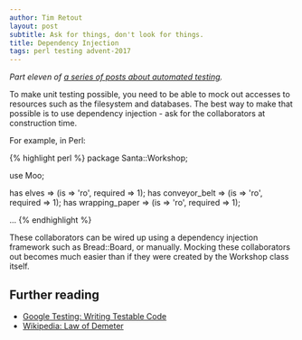 ```yaml
---
author: Tim Retout
layout: post
subtitle: Ask for things, don't look for things.
title: Dependency Injection
tags: perl testing advent-2017
---
```


*Part eleven of [a series of posts about automated
 testing](http://tech-blog.cv-library.co.uk/tags/#advent-2017-ref).*

To make unit testing possible, you need to be able to mock out
accesses to resources such as the filesystem and databases.  The best
way to make that possible is to use dependency injection - ask for the
collaborators at construction time.

For example, in Perl:

{% highlight perl %}
package Santa::Workshop;

use Moo;

has elves => (is => 'ro', required => 1);
has conveyor_belt => (is => 'ro', required => 1);
has wrapping_paper => (is => 'ro', required => 1);

...
{% endhighlight %}

These collaborators can be wired up using a dependency injection
framework such as Bread::Board, or manually.  Mocking these
collaborators out becomes much easier than if they were created by the
Workshop class itself.

## Further reading

- [Google Testing: Writing Testable Code](https://testing.googleblog.com/2008/08/by-miko-hevery-so-you-decided-to.html)
- [Wikipedia: Law of Demeter](https://en.wikipedia.org/wiki/Law_of_Demeter)
